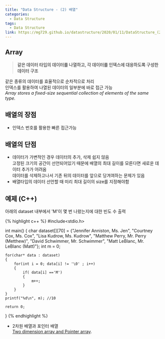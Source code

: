 ```yaml
---
title: "Data Structure - (2) 배열"
categories:
  - Data Structure
tags:
  - Data Structure
link: https://mg729.github.io/datastructure/2020/01/11/DataStructure_(2)_Array/
---
```


##  Array  
>**같은 데이터 타입의 데이터를 나열하고, 각 데이터를 인덱스에 대응하도록 구성한 데이터 구조**  

같은 종류의 데이터를 효율적으로 순차적으로 처리  
인덱스를 활용하여 나열된 데이터의 일부분에 바로 접근 가능  
_Array stores a fixed-size sequential collection of elements of the same type._ 

## 배열의 장점  
* 인덱스 번호를 활용한 빠른 접근가능  

## 배열의 단점  
* 데이터가 가변적인 경우 데이터의 추가, 삭제 쉽지 않음  
고정된 크기의 공간이 선언되어있기 때문에 배열의 최대 길이를 모른다면 새로운 데이터 추가가 어려움  
데이터를 삭제하고나서 기존 뒤의 데이터를 앞으로 당겨여하는 문제가 있음   
* 배열타입의 데이터 선언할 때 미리 최대 길이의 size를 지정해야함  

## 예제 (C++)
아래의 dataset 내부에서 'M'이 몇 번 나왔는지에 대한 빈도 수 출력  

{% highlight c++ %}
#include<stdio.h>

int main()
{
	char dataset[][70] = {"Jennifer Anniston, Ms. Jen",
		"Courtney Cox, Ms. Cox",
		"Lisa Kudrow, Ms. Kudrow",
		"Matthew Perry, Mr. Perry (Metthew)",
		"David Schwimmer, Mr. Schwimmer",
		"Matt LeBlanc, Mr. LeBlanc (Matt)"};
    int m = 0;
    
  	for(char* data : dataset)
    {
    	for(int i = 0; data[i] != '\0' ; i++)
    	{
			if( data[i] =='M')
			{
				m++;   		
			}
		}
	} 
	printf("%d\n", m); //10

	return 0;
}
{% endhighlight %}


* 2차원 배열과 포인터 배열  
[Two dimension array and Pointer array](http://www.parkjonghyuk.net/lecture/programming1/lecturenote/chap06-6.pdf).
